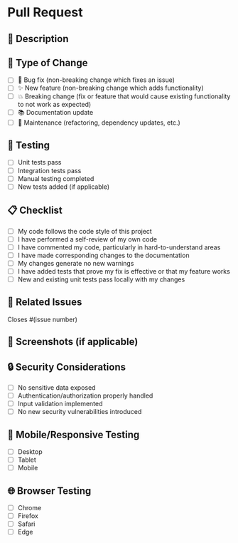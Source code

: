 # Pull Request

## 📝 Description
<!-- Describe your changes in detail -->

## 🔧 Type of Change
<!-- Mark the relevant option with [x] -->
- [ ] 🐛 Bug fix (non-breaking change which fixes an issue)
- [ ] ✨ New feature (non-breaking change which adds functionality)
- [ ] 💥 Breaking change (fix or feature that would cause existing functionality to not work as expected)
- [ ] 📚 Documentation update
- [ ] 🔧 Maintenance (refactoring, dependency updates, etc.)

## 🧪 Testing
<!-- Describe the tests you ran to verify your changes -->
- [ ] Unit tests pass
- [ ] Integration tests pass
- [ ] Manual testing completed
- [ ] New tests added (if applicable)

## 📋 Checklist
<!-- Mark completed items with [x] -->
- [ ] My code follows the code style of this project
- [ ] I have performed a self-review of my own code
- [ ] I have commented my code, particularly in hard-to-understand areas
- [ ] I have made corresponding changes to the documentation
- [ ] My changes generate no new warnings
- [ ] I have added tests that prove my fix is effective or that my feature works
- [ ] New and existing unit tests pass locally with my changes

## 🔗 Related Issues
<!-- Link to related issues -->
Closes #(issue number)

## 📸 Screenshots (if applicable)
<!-- Add screenshots to help explain your changes -->

## 🔒 Security Considerations
<!-- Describe any security implications of your changes -->
- [ ] No sensitive data exposed
- [ ] Authentication/authorization properly handled
- [ ] Input validation implemented
- [ ] No new security vulnerabilities introduced

## 📱 Mobile/Responsive Testing
<!-- If UI changes, confirm responsive behavior -->
- [ ] Desktop
- [ ] Tablet
- [ ] Mobile

## 🌐 Browser Testing
<!-- If frontend changes, list tested browsers -->
- [ ] Chrome
- [ ] Firefox  
- [ ] Safari
- [ ] Edge